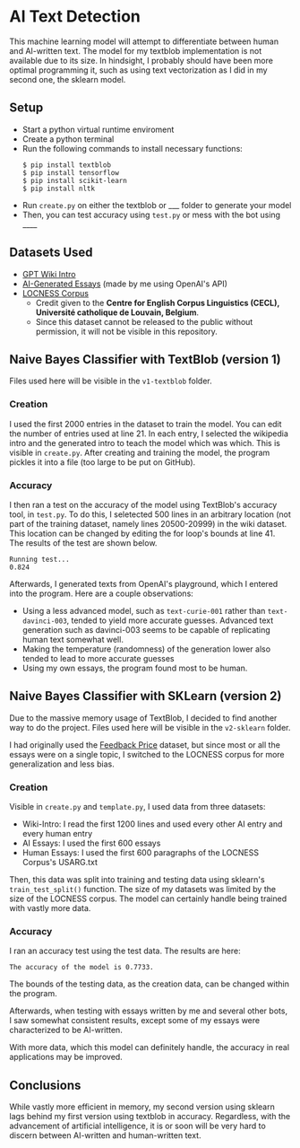 # AI Text Detection
This machine learning model will attempt to differentiate between human and AI-written text. The model for my textblob implementation is not available due to its size. In hindsight, I probably should have been more optimal programming it, such as using text vectorization as I did in my second one, the sklearn model.

## Setup
- Start a python virtual runtime enviroment
- Create a python terminal
- Run the following commands to install necessary functions:
    ```
    $ pip install textblob
    $ pip install tensorflow
    $ pip install scikit-learn
    $ pip install nltk
    ```
- Run `create.py` on either the textblob or ___ folder to generate your model
- Then, you can test accuracy using `test.py` or mess with the bot using ____

## Datasets Used
- [GPT Wiki Intro](https://huggingface.co/datasets/aadityaubhat/GPT-wiki-intro)
- [AI-Generated Essays](https://github.com/vivaansinghvi07/ai-essay-dataset) (made by me using OpenAI's API)
- [LOCNESS Corpus](https://www.learnercorpusassociation.org/resources/tools/locness-corpus/)
    - Credit given to the **Centre for English Corpus Linguistics (CECL), Université catholique de Louvain, Belgium**.
    - Since this dataset cannot be released to the public without permission, it will not be visible in this repository.


## Naive Bayes Classifier with TextBlob (version 1)

Files used here will be visible in the `v1-textblob` folder.

### Creation
I used the first 2000 entries in the dataset to train the model. You can edit the number of entries used at line 21. In each entry, I selected the wikipedia intro and the generated intro to teach the model which was which. This is visible in `create.py`. After creating and training the model, the program pickles it into a file (too large to be put on GitHub).

### Accuracy
I then ran a test on the accuracy of the model using TextBlob's accuracy tool, in `test.py`. To do this, I seletected 500 lines in an arbitrary location (not part of the training dataset, namely lines 20500-20999) in the wiki dataset. This location can be changed by editing the for loop's bounds at line 41. The results of the test are shown below. 

```
Running test...
0.824
```

Afterwards, I generated texts from OpenAI's playground, which I entered into the program. Here are a couple observations:
- Using a less advanced model, such as `text-curie-001` rather than `text-davinci-003`, tended to yield more accurate guesses. Advanced text generation such as davinci-003 seems to be capable of replicating human text somewhat well.
- Making the temperature (randomness) of the generation lower also tended to lead to more accurate guesses
- Using my own essays, the program found most to be human.

## Naive Bayes Classifier with SKLearn (version 2)

Due to the massive memory usage of TextBlob, I decided to find another way to do the project. Files used here will be visible in the `v2-sklearn` folder.

I had originally used the [Feedback Price](https://www.kaggle.com/datasets/yujikomi/feedback-price-datasets-with-essay-text) dataset, but since most or all the essays were on a single topic, I switched to the LOCNESS corpus for more generalization and less bias.

### Creation
Visible in `create.py` and `template.py`, I used data from three datasets:
- Wiki-Intro: I read the first 1200 lines and used every other AI entry and every human entry
- AI Essays: I used the first 600 essays
- Human Essays: I used the first 600 paragraphs of the LOCNESS Corpus's USARG.txt

Then, this data was split into training and testing data using sklearn's `train_test_split()` function. The size of my datasets was limited by the size of the LOCNESS corpus. The model can certainly handle being trained with vastly more data.

### Accuracy
I ran an accuracy test using the test data. The results are here:
```
The accuracy of the model is 0.7733.
```
The bounds of the testing data, as the creation data, can be changed within the program.

Afterwards, when testing with essays written by me and several other bots, I saw somewhat consistent results, except some of my essays were characterized to be AI-written.

With more data, which this model can definitely handle, the accuracy in real applications may be improved.

## Conclusions
While vastly more efficient in memory, my second version using sklearn lags behind my first version using textblob in accuracy. Regardless, with the advancement of artificial intelligence, it is or soon will be very hard to discern between AI-written and human-written text.

